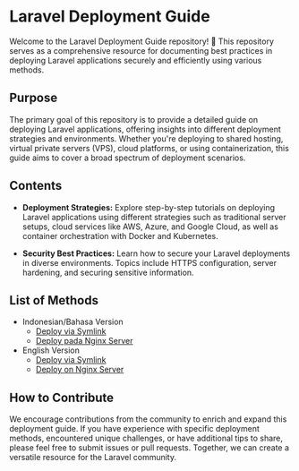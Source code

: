 # Laravel Deployment Guide

Welcome to the Laravel Deployment Guide repository! 🚀 This repository serves as a comprehensive resource for documenting best practices in deploying Laravel applications securely and efficiently using various methods.

## Purpose

The primary goal of this repository is to provide a detailed guide on deploying Laravel applications, offering insights into different deployment strategies and environments. Whether you're deploying to shared hosting, virtual private servers (VPS), cloud platforms, or using containerization, this guide aims to cover a broad spectrum of deployment scenarios.

## Contents

- **Deployment Strategies:** Explore step-by-step tutorials on deploying Laravel applications using different strategies such as traditional server setups, cloud services like AWS, Azure, and Google Cloud, as well as container orchestration with Docker and Kubernetes.

- **Security Best Practices:** Learn how to secure your Laravel deployments in diverse environments. Topics include HTTPS configuration, server hardening, and securing sensitive information.

## List of Methods
- Indonesian/Bahasa Version
   - [Deploy via Symlink](https://github.com/RNando1337/Laravel-Deploy-Methods/blob/main/Indonesia/Deploy%20via%20Symlink%20(Indonesian%20Version).md)
   - [Deploy pada Nginx Server](https://github.com/RNando1337/Laravel-Deploy-Methods/blob/main/Indonesia/Deploy%20on%20Nginx%20(Indonesian%20Version).md)
- English Version
   - [Deploy via Symlink](https://github.com/RNando1337/Laravel-Deploy-Methods/blob/main/English/Deploy%20via%20Symlink%20(English%20Version).md)
   - [Deploy on Nginx Server](https://github.com/RNando1337/Laravel-Deploy-Methods/blob/main/English/Deploy%20on%20Nginx%20(English%20Version).md)

## How to Contribute

We encourage contributions from the community to enrich and expand this deployment guide. If you have experience with specific deployment methods, encountered unique challenges, or have additional tips to share, please feel free to submit issues or pull requests. Together, we can create a versatile resource for the Laravel community.

